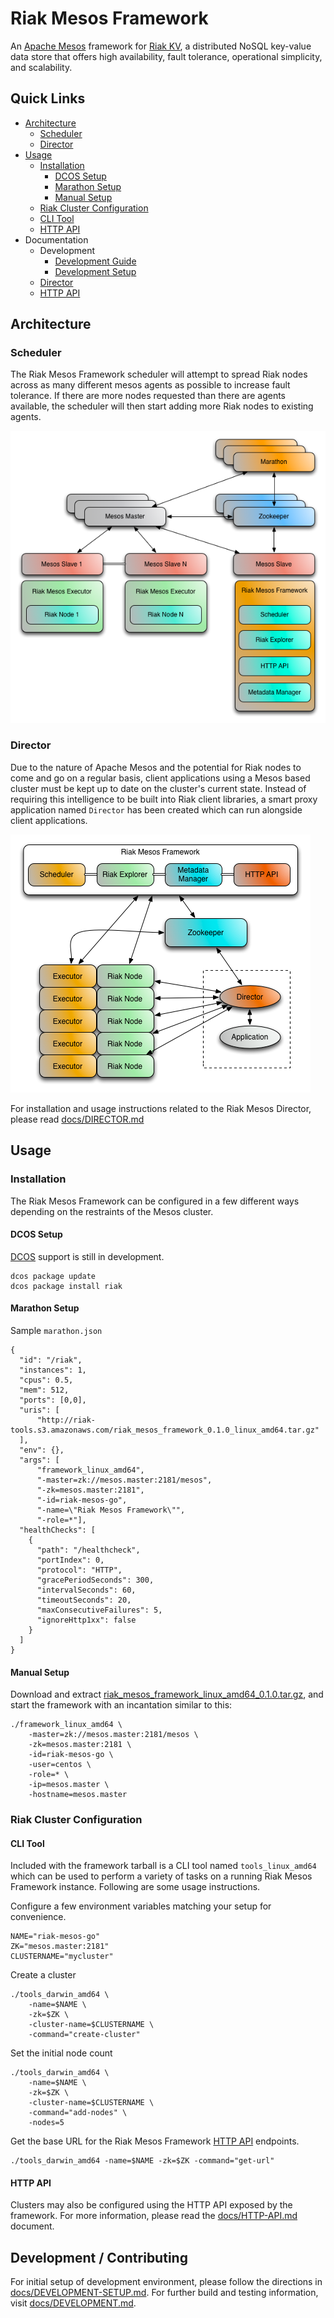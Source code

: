 # Riak Mesos Framework

An [Apache Mesos](http://mesos.apache.org/) framework for [Riak KV](http://basho.com/products/riak-kv/), a distributed NoSQL key-value data store that offers high availability, fault tolerance,
operational simplicity, and scalability.

## Quick Links

* [Architecture](#architecture)
    * [Scheduler](#scheduler)
    * [Director](#director)
* [Usage](#usage)
    * [Installation](#installation)
        * [DCOS Setup](#dcos-setup)
        * [Marathon Setup](#marathon-setup)
        * [Manual Setup](#manual-setup)
    * [Riak Cluster Configuration](#riak-cluster-configuration)
    * [CLI Tool](#cli-tool)
    * [HTTP API](docs/HTTP-API.md)
* Documentation
    * Development
        * [Development Guide](docs/DEVELOPMENT.md)
        * [Development Setup](docs/DEVELOPMENT-SETUP.md)
    * [Director](docs/DIRECTOR.md)
    * [HTTP API](docs/HTTP-API.md)

## Architecture

### Scheduler

The Riak Mesos Framework scheduler will attempt to spread Riak nodes across as many different
mesos agents as possible to increase fault tolerance. If there are more nodes requested than
there are agents available, the scheduler will then start adding more Riak nodes to existing
agents.

![Architecture](docs/RiakMesosFramework.png)

### Director

Due to the nature of Apache Mesos and the potential for Riak nodes to come and
go on a regular basis, client applications using a Mesos based cluster must
be kept up to date on the cluster's current state. Instead of requiring this
intelligence to be built into Riak client libraries, a smart proxy application named
`Director` has been created which can run alongside client applications.

![Director](docs/RiakMesosControlFrame.png)

For installation and usage instructions related to the Riak Mesos Director, please read [docs/DIRECTOR.md](docs/DIRECTOR.md)

## Usage

### Installation

The Riak Mesos Framework can be configured in a few different ways depending on the restraints of
the Mesos cluster.

#### DCOS Setup

[DCOS](http://docs.mesosphere.com/) support is still in development.

```
dcos package update
dcos package install riak
```

#### Marathon Setup

Sample `marathon.json`

```
{
  "id": "/riak",
  "instances": 1,
  "cpus": 0.5,
  "mem": 512,
  "ports": [0,0],
  "uris": [
      "http://riak-tools.s3.amazonaws.com/riak_mesos_framework_0.1.0_linux_amd64.tar.gz"
  ],
  "env": {},
  "args": [
      "framework_linux_amd64",
      "-master=zk://mesos.master:2181/mesos",
      "-zk=mesos.master:2181",
      "-id=riak-mesos-go",
      "-name=\"Riak Mesos Framework\"",
      "-role=*"],
  "healthChecks": [
    {
      "path": "/healthcheck",
      "portIndex": 0,
      "protocol": "HTTP",
      "gracePeriodSeconds": 300,
      "intervalSeconds": 60,
      "timeoutSeconds": 20,
      "maxConsecutiveFailures": 5,
      "ignoreHttp1xx": false
    }
  ]
}
```

#### Manual Setup

Download and extract [riak_mesos_framework_linux_amd64_0.1.0.tar.gz](http://riak-tools.s3.amazonaws.com/riak_mesos_framework_linux_amd64_0.1.0.tar.gz), and start the framework with an incantation similar to this:

```
./framework_linux_amd64 \
    -master=zk://mesos.master:2181/mesos \
    -zk=mesos.master:2181 \
    -id=riak-mesos-go \
    -user=centos \
    -role=* \
    -ip=mesos.master \
    -hostname=mesos.master
```

### Riak Cluster Configuration

#### CLI Tool

Included with the framework tarball is a CLI tool named `tools_linux_amd64` which can be used to
perform a variety of tasks on a running Riak Mesos Framework instance. Following are some usage
instructions.

Configure a few environment variables matching your setup for convenience.

```
NAME="riak-mesos-go"
ZK="mesos.master:2181"
CLUSTERNAME="mycluster"
```

Create a cluster

```
./tools_darwin_amd64 \
    -name=$NAME \
    -zk=$ZK \
    -cluster-name=$CLUSTERNAME \
    -command="create-cluster"
```

Set the initial node count

```
./tools_darwin_amd64 \
    -name=$NAME \
    -zk=$ZK \
    -cluster-name=$CLUSTERNAME \
    -command="add-nodes" \
    -nodes=5
```

Get the base URL for the Riak Mesos Framework [HTTP API](docs/HTTP-API.md) endpoints.

```
./tools_darwin_amd64 -name=$NAME -zk=$ZK -command="get-url"
```

#### HTTP API

Clusters may also be configured using the HTTP API exposed by the framework. For more information,
please read the [docs/HTTP-API.md](docs/HTTP-API.md) document.

## Development / Contributing

For initial setup of development environment, please follow the directions in
[docs/DEVELOPMENT-SETUP.md](docs/DEVELOPMENT-SETUP.md). For further build and testing information,
visit [docs/DEVELOPMENT.md](docs/DEVELOPMENT.md).

